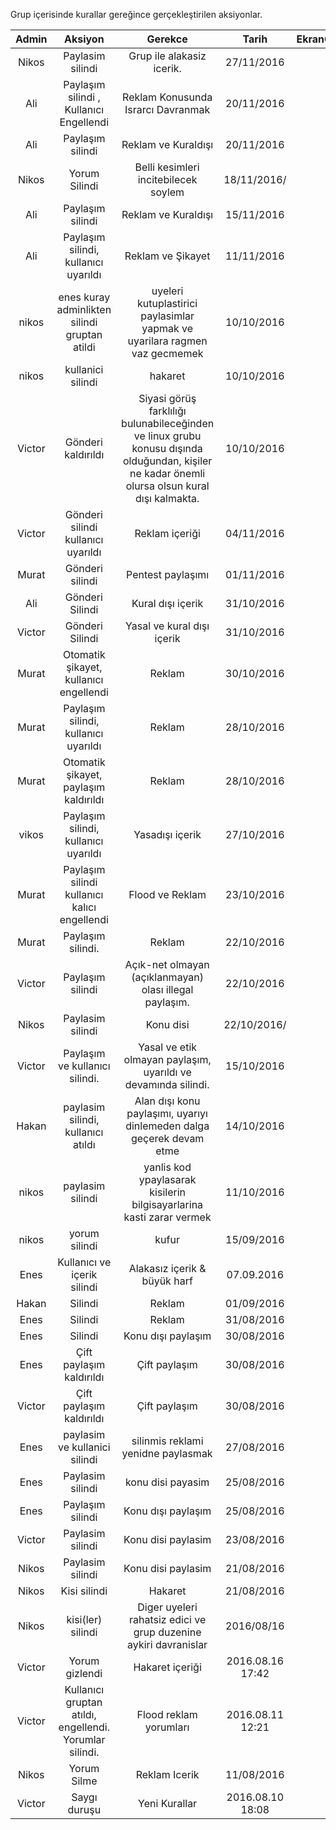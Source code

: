 Grup içerisinde kurallar gereğince gerçekleştirilen aksiyonlar.

|Admin|Aksiyon|Gerekce|Tarih|EkranGoruntusu|
|:--:|:--:|:--:|:--:|:--:|
|Nikos|Paylasim silindi|Grup ile alakasiz icerik.|27/11/2016|![](http://i.imgur.com/oF6tOHS.png)|
|Ali| Paylaşım silindi , Kullanıcı Engellendi| Reklam Konusunda Israrcı Davranmak | 20/11/2016 | ![](http://i.hizliresim.com/YqM32j.png) |
|Ali| Paylaşım silindi| Reklam ve Kuraldışı | 20/11/2016 | ![](http://i.hizliresim.com/bk45an.png) |
|Nikos|Yorum Silindi|Belli kesimleri incitebilecek soylem|18/11/2016/|![](http://i.imgur.com/TL1Zf5r.png)|
|Ali| Paylaşım silindi| Reklam ve Kuraldışı | 15/11/2016 | ![](http://i.hizliresim.com/77EJvN.jpg) |
|Ali| Paylaşım silindi, kullanıcı uyarıldı | Reklam ve Şikayet | 11/11/2016 | ![](http://i.hizliresim.com/nEv29M.png) |
|nikos|enes kuray adminlikten silindi gruptan atildi|uyeleri kutuplastirici paylasimlar yapmak ve uyarilara ragmen vaz gecmemek|10/10/2016
|nikos| kullanici silindi|hakaret|10/10/2016|![](http://i.imgur.com/Ikk6Ze1.png)
|Victor| Gönderi kaldırıldı | Siyasi görüş farklılığı bulunabileceğinden ve linux grubu konusu dışında olduğundan, kişiler ne kadar önemli olursa olsun kural dışı kalmakta. | 10/10/2016 | ![](http://image.prntscr.com/image/26d884cc718d4023a55185fb7592b75b.png)
|Victor| Gönderi silindi kullanıcı uyarıldı| Reklam içeriği | 04/11/2016 | ![](http://image.prntscr.com/image/3e28733111ce4a798879bc99ae93045e.png) |
|Murat| Gönderi silindi | Pentest paylaşımı | 01/11/2016 | ![](http://i.imgur.com/rASAHag.png) |
|Ali| Gönderi Silindi | Kural dışı içerik | 31/10/2016 | ![](http://i.imgur.com/X9tmqRL.png) |
|Victor| Gönderi Silindi | Yasal ve kural dışı içerik | 31/10/2016 | ![](http://image.prntscr.com/image/4746482b1a624d439e56f1634e46f21d.png) |
|Murat| Otomatik şikayet, kullanıcı engellendi | Reklam | 30/10/2016 | ![](http://i.imgur.com/2fy33RN.png) |
|Murat| Paylaşım silindi, kullanıcı uyarıldı | Reklam | 28/10/2016 | ![](http://i.imgur.com/JD73QN4.png) |
|Murat| Otomatik şikayet, paylaşım kaldırıldı | Reklam | 28/10/2016 | ![](http://i.imgur.com/6Ilpzfw.png) |
|vikos| Paylaşım silindi, kullanıcı uyarıldı | Yasadışı içerik | 27/10/2016 | ![](https://files.slack.com/files-pri/T255MGWKV-F2V4N1G4Q/screenshot_2016-10-27-20-22-30.png?pub_secret=1ec88c0eea) |
|Murat| Paylaşım silindi kullanıcı kalıcı engellendi | Flood ve Reklam | 23/10/2016 | ![](http://i.imgur.com/zfB0DS1.png) |
|Murat| Paylaşım silindi.| Reklam| 22/10/2016 | ![](http://i.imgur.com/eDxj6mZ.jpg) |
|Victor| Paylaşım silindi | Açık-net olmayan (açıklanmayan) olası illegal paylaşım. | 22/10/2016 | ![](https://files.slack.com/files-pri/T255MGWKV-F2ST093A4/pasted_image_at_2016_10_22_06_01_pm.png?pub_secret=cd49e59528) |
|Nikos|Paylasim silindi|Konu disi|22/10/2016/|![](https://files.slack.com/files-pri/T255MGWKV-F2SP9NWDU/screenshot_2016-10-22-00-53-15.png?pub_secret=0c00d2e313)|
|Victor| Paylaşım ve kullanıcı silindi. | Yasal ve etik olmayan paylaşım, uyarıldı ve devamında silindi. | 15/10/2016 | ![](http://image.prntscr.com/image/1238e5d3f23c492398b061b035d605da.png)|
|Hakan|paylasim silindi, kullanıcı atıldı| Alan dışı konu paylaşımı, uyarıyı dinlemeden dalga geçerek devam etme |14/10/2016|![](http://image.prntscr.com/image/92c5b1faf1334f6d8b6d999e2b4d78af.png)|
|nikos|paylasim silindi|yanlis kod ypaylasarak kisilerin bilgisayarlarina kasti zarar vermek|11/10/2016|![](http://i.imgur.com/QaDr9Ws.png)|
|nikos|yorum silindi| kufur | 15/09/2016|![](http://i.imgur.com/U5oNaCC.png)|
|Enes| Kullanıcı ve içerik silindi| Alakasız içerik & büyük harf | 07.09.2016 | ![](http://image.prntscr.com/image/05c8148e950d435eb1391a74a39cbb29.jpeg) |
|Hakan| Silindi| Reklam | 01/09/2016 | ![](http://image.prntscr.com/image/f897558195334de59bf453e962c302c1.jpeg)|
|Enes| Silindi | Reklam | 31/08/2016 | ![](http://image.prntscr.com/image/b84b8bf9b76f4e529a1b7b19d8e30b09.png)|
|Enes| Silindi | Konu dışı paylaşım| 30/08/2016| ![](http://image.prntscr.com/image/d1c4b9d71c0d4755b939e4eb9d10689c.jpeg)|
|Enes| Çift paylaşım kaldırıldı | Çift paylaşım | 30/08/2016 | ![](http://image.prntscr.com/image/84563db6dc9045079cc950716c83940c.jpeg)|
|Victor| Çift paylaşım kaldırıldı| Çift paylaşım | 30/08/2016| ![](http://image.prntscr.com/image/d802a932f1e64c56b5924bfa917223ef.jpeg)|
|Enes|paylasim ve kullanici silindi|silinmis reklami yenidne paylasmak|27/08/2016|![](http://i.imgur.com/COcyTTD.jpg)|
|Enes|Paylasim silindi|konu disi payasim|25/08/2016|![](https://scontent.xx.fbcdn.net/v/t34.0-0/p206x206/14138371_1017836271662373_1782299990_n.png?oh=c217c40790b37913629e9a30ea251f58&oe=57C10EA2)![](https://scontent.xx.fbcdn.net/v/t34.0-0/p206x206/14101641_1017836278329039_184756840_n.png?oh=0603ddda41d238dc3e59de504435f468&oe=57C10F84)|
|Enes|Paylaşım silindi|Konu dışı paylaşım|25/08/2016|![](http://image.prntscr.com/image/1a4d5ebacc24443b91f8a993e7627892.png)
|Victor|Paylasim silindi|Konu disi paylasim|23/08/2016|![](https://scontent.xx.fbcdn.net/v/t34.0-12/14102107_743301045812852_931894710_n.png?oh=3c8ac1580de4870c4abbc4e0f824c47d&oe=57BDC9E0)
|Nikos|Paylasim silindi|Konu disi paylasim|21/08/2016|![](http://i.imgur.com/AbqH98W.png)|
|Nikos|Kisi silindi|Hakaret|21/08/2016|![](http://i.imgur.com/ZVoyk8H.png)|
|Nikos|kisi(ler) silindi|Diger uyeleri rahatsiz edici ve grup duzenine aykiri davranislar|2016/08/16|![](http://i.imgur.com/qO2fhls.png)|
|Victor| Yorum gizlendi | Hakaret içeriği | 2016.08.16 17:42 | ![](http://image.prntscr.com/image/d8c4fdad8a594b558ce3708ea7e57ce1.jpeg)|
|Victor| Kullanıcı gruptan atıldı, engellendi. Yorumlar silindi. | Flood reklam yorumları | 2016.08.11 12:21 | ![](http://image.prntscr.com/image/0fcd964fc23740b286ed06cdb18dd1a4.jpeg) |
|Nikos|Yorum Silme|Reklam Icerik|11/08/2016|![](http://i.imgur.com/9ggK6TR.png)|
|Victor|Saygı duruşu|Yeni Kurallar|2016.08.10 18:08|![](http://image.prntscr.com/image/83f0c3de374440d9b921fad2e3fbc6a7.jpeg)|
